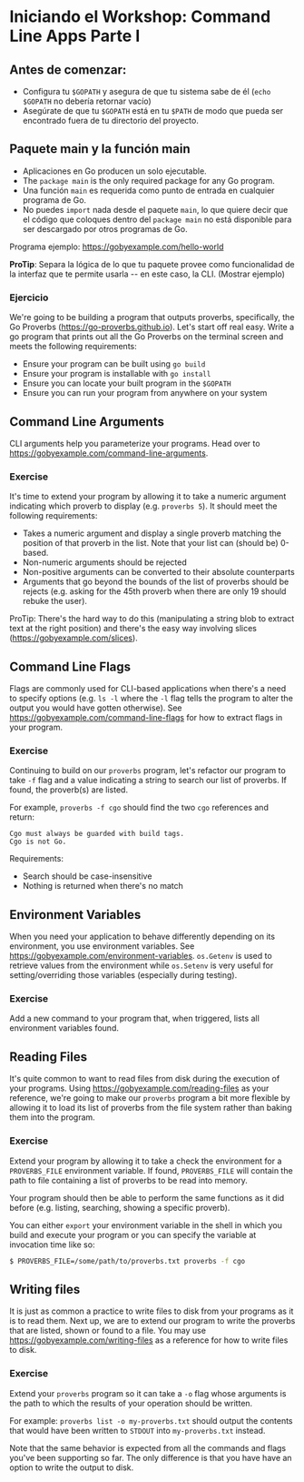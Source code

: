 # Iniciando el Workshop: Command Line Apps Parte I

## Antes de comenzar: 
* Configura tu `$GOPATH` y asegura de que tu sistema sabe de él (`echo $GOPATH` no debería retornar vacío)
* Asegúrate de que tu `$GOPATH` está en tu `$PATH` de modo que pueda ser encontrado fuera de tu directorio del proyecto.

## Paquete main y la función main
* Aplicaciones en Go producen un solo ejecutable.
* The `package main` is the only required package for any Go program.
* Una función `main` es requerida como punto de entrada en cualquier programa de Go.
* No puedes `import` nada desde el paquete `main`, lo que quiere decir que el código que coloques dentro del `package main` no está disponible para ser descargado por otros programas de Go.

Programa ejemplo: https://gobyexample.com/hello-world

**ProTip**: Separa la lógica de lo que tu paquete provee como funcionalidad  de la interfaz que te permite usarla -- en este caso, la CLI.
(Mostrar ejemplo)

### Ejercicio
We're going to be building a program that outputs proverbs, specifically, the Go Proverbs (https://go-proverbs.github.io).
Let's start off real easy. Write a go program that prints out all the Go Proverbs on the terminal screen and meets the following requirements:

* Ensure your program can be built using `go build`
* Ensure your program is installable with `go install`
* Ensure you can locate your built program in the `$GOPATH`
* Ensure you can run your program from anywhere on your system

## Command Line Arguments
CLI arguments help you parameterize your programs. Head over to https://gobyexample.com/command-line-arguments.

### Exercise
It's time to extend your program by allowing it to take a numeric argument indicating which proverb to display (e.g. `proverbs 5`). It should meet the following requirements:

* Takes a numeric argument and display a single proverb matching the position of that proverb in the list. Note that your list can (should be) 0-based.
* Non-numeric arguments should be rejected
* Non-positive arguments can be converted to their absolute counterparts
* Arguments that go beyond the bounds of the list of proverbs should be rejects (e.g. asking for the 45th proverb when there are only 19 should rebuke the user).

ProTip: There's the hard way to do this (manipulating a string blob to extract text at the right position) and there's the easy way involving slices (https://gobyexample.com/slices). 

## Command Line Flags
Flags are commonly used for CLI-based applications when there's a need to specify options (e.g. `ls -l` where the `-l` flag tells the program to alter the output you would have gotten otherwise). See https://gobyexample.com/command-line-flags for how to extract flags in your program.

### Exercise
Continuing to build on our `proverbs` program, let's refactor our program to take `-f` flag and a value indicating a string to search our list of proverbs. If found, the proverb(s) are listed.

For example, `proverbs -f cgo` should find the two `cgo` references and return:

```
Cgo must always be guarded with build tags.
Cgo is not Go.
```

Requirements:
* Search should be case-insensitive
* Nothing is returned when there's no match

## Environment Variables
When you need your application to behave differently depending on its environment, you use environment variables. See https://gobyexample.com/environment-variables. `os.Getenv` is used to retrieve values from the environment while `os.Setenv` is very useful for setting/overriding those variables (especially during testing).

### Exercise
Add a new command to your program that, when triggered, lists all environment variables found.

## Reading Files
It's quite common to want to read files from disk during the execution of your programs. Using https://gobyexample.com/reading-files as your reference, we're going to make our `proverbs` program a bit more flexible by allowing it to load its list of proverbs from the file system rather than baking them into the program.

### Exercise
Extend your program by allowing it to take a check the environment for a `PROVERBS_FILE` environment variable. If found, `PROVERBS_FILE` will contain the path to file containing a list of proverbs to be read into memory. 

Your program should then be able to perform the same functions as it did before (e.g. listing, searching, showing a specific proverb).

You can either `export` your environment variable in the shell in which you build and execute your program or you can specify the variable at invocation time like so:

```bash
$ PROVERBS_FILE=/some/path/to/proverbs.txt proverbs -f cgo
```

## Writing files
It is just as common a practice to write files to disk from your programs as it is to read them. Next up, we are to extend our program to write the proverbs that are listed, shown or found to a file. You may use https://gobyexample.com/writing-files as a reference for how to write files to disk.

### Exercise
Extend your `proverbs` program so it can take a `-o` flag whose arguments is the path to which the results of your operation should be written. 

For example: `proverbs list -o my-proverbs.txt` should output the contents that would have been written to `STDOUT` into `my-proverbs.txt` instead.

Note that the same behavior is expected from all the commands and flags you've been supporting so far. The only difference is that you have have an option to write the output to disk.
